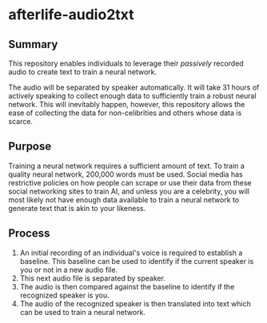 # afterlife-audio2txt

## Summary
This repository enables individuals to leverage their _passively_ recorded audio to create text to train a neural network. 

The audio will be separated by speaker automatically. It will take 31 hours of actively speaking to collect enough data to sufficiently train a robust neural network. This will inevitably happen, however, this repository allows the ease of collecting the data for non-celibrities and others whose data is scarce.

## Purpose
Training a neural network requires a sufficient amount of text. To train a quality neural network, 200,000 words must be used. Social media has restrictive policies on how people can scrape or use their data from these social networking sites to train AI, and unless you are a celebrity, you will most likely not have enough data available to train a neural network to generate text that is akin to your likeness. 

## Process
1. An initial recording of an individual's voice is required to establish a baseline. This baseline can be used to identify if the current speaker is you or not in a new audio file. 
2. This next audio file is separated by speaker. 
3. The audio is then compared against the baseline to identify if the recognized speaker is you. 
4. The audio of the recognized speaker is then translated into text which can be used to train a neural network. 
